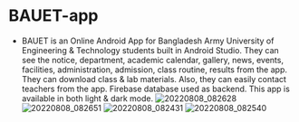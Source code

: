 # BAUET-app
-	BAUET is an Online Android App for Bangladesh Army University of Engineering & Technology students built in Android Studio. They can see the notice, department, academic calendar, gallery, news, events, facilities, administration, admission, class routine, results from the app. They can download class & lab materials. Also, they can easily contact teachers from the app. Firebase database used as backend. This app is available in both light & dark mode.
![20220808_082628](https://user-images.githubusercontent.com/98076172/183697965-437488f3-a097-4cd4-ada5-5664d72ec3b8.png)
![20220808_082651](https://user-images.githubusercontent.com/98076172/183698022-1996513f-e869-4fd7-b194-628520606207.png)
![20220808_082431](https://user-images.githubusercontent.com/98076172/183698055-1292e4db-9be9-4dc2-941b-095c330ff042.png)
![20220808_082540](https://user-images.githubusercontent.com/98076172/183698087-40de74a1-940e-4c56-a585-38faac4f06b3.png)


